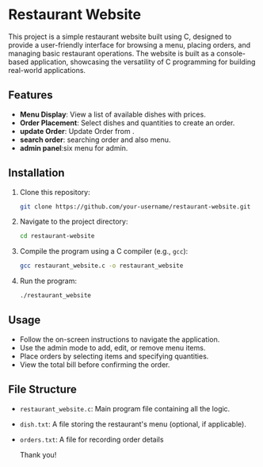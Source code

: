 # Restaurant Website

This project is a simple restaurant website built using C, designed to provide a user-friendly interface for browsing a menu, placing orders, and managing basic restaurant operations. The website is built as a console-based application, showcasing the versatility of C programming for building real-world applications.

## Features
- **Menu Display**: View a list of available dishes with prices.
- **Order Placement**: Select dishes and quantities to create an order.
- **update Order**: Update Order from .
- **search order**: searching order and also menu.
- **admin panel**:six menu for admin.

## Installation
1. Clone this repository:
   ```bash
   git clone https://github.com/your-username/restaurant-website.git
   ```
2. Navigate to the project directory:
   ```bash
   cd restaurant-website
   ```
3. Compile the program using a C compiler (e.g., `gcc`):
   ```bash
   gcc restaurant_website.c -o restaurant_website
   ```
4. Run the program:
   ```bash
   ./restaurant_website
   ```

## Usage
- Follow the on-screen instructions to navigate the application.
- Use the admin mode to add, edit, or remove menu items.
- Place orders by selecting items and specifying quantities.
- View the total bill before confirming the order.

## File Structure
- `restaurant_website.c`: Main program file containing all the logic.
- `dish.txt`: A file storing the restaurant's menu (optional, if applicable).
- `orders.txt`: A file for recording order details

  Thank you!
